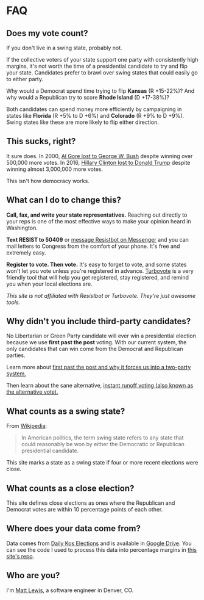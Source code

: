 # FAQ

## Does my vote count?

If you don't live in a swing state, probably not.

If the collective voters of your state support one party with consistently high margins, it's not worth the time of a presidential candidate to try and flip your state. Candidates prefer to brawl over swing states that could easily go to either party.

Why would a Democrat spend time trying to flip **Kansas** (<span class="rep-red">R +15-22%</span>)? And why would a Republican try to score **Rhode Island** (<span class="dem-blu">D +17-38%</span>)?

Both candidates can spend money more efficiently by campaigning in states like **Florida** (<span class="rep-red">R +5%</span> to <span class="dem-blu">D +6%</span>) and **Colorado** (<span class="rep-red">R +9%</span> to <span class="dem-blu">D +9%</span>). Swing states like these are more likely to flip either direction.

## This sucks, right?

It sure does. In 2000, [Al Gore lost to George W. Bush](https://www.wikiwand.com/en/United_States_presidential_elections_in_which_the_winner_lost_the_popular_vote#/2000:_George_W._Bush) despite winning over 500,000 more votes. In 2016, [Hillary Clinton lost to Donald Trump](https://www.wikiwand.com/en/United_States_presidential_elections_in_which_the_winner_lost_the_popular_vote#/2016:_Donald_Trump) despite winning almost 3,000,000 more votes.

This isn't how democracy works.

## What can I do to change this?

**Call, fax, and write your state representatives.** Reaching out directly to your reps is one of the most effective ways to make your opinion heard in Washington.

**Text RESIST to 50409** or [message Resistbot on Messenger](http://m.me/resistbot/) and you can mail letters to Congress from the comfort of your phone. It's free and extremely easy.

**Register to vote. Then vote.** It's easy to forget to vote, and some states won't let you vote unless you're registered in advance. [Turbovote](https://turbovote.org/) is a very friendly tool that will help you get registered, stay registered, and remind you when your local elections are.

*This site is not affiliated with Resistbot or Turbovote. They're just awesome tools.*

## Why didn't you include third-party candidates?

No Libertarian or Green Party candidate will ever win a presidential election because we use **first past the post** voting. With our current system, the only candidates that can win come from the Democrat and Republican parties.

Learn more about [first past the post and why it forces us into a two-party system.](https://www.youtube.com/watch?v=s7tWHJfhiyo)

Then learn about the sane alternative, [instant runoff voting (also known as the alternative vote).](https://www.youtube.com/watch?v=3Y3jE3B8HsE)

## What counts as a **swing state**?

From [Wikipedia](https://www.wikiwand.com/en/Swing_state):

> In American politics, the term swing state refers to any state that could reasonably be won by either the Democratic or Republican presidential candidate.

This site marks a state as a swing state if four or more recent elections were close.

## What counts as a **close** election?

This site defines close elections as ones where the Republican and Democrat votes are within 10 percentage points of each other.

## Where does your data come from?

Data comes from [Daily Kos Elections](http://www.dailykos.com/story/2016/11/25/1601042/-Nerd-Alert-This-spreadsheet-contains-every-presidential-election-by-state-from-1828-to-2016) and is available in [Google Drive](https://docs.google.com/spreadsheets/d/1D-edaVHTnZNhVU840EPUhz3Cgd7m39Urx7HM8Pq6Pus/edit#gid=29622862). You can see the code I used to process this data into percentage margins in [this site's repo](https://github.com/mplewis/whyvote.us/tree/master/data).

## Who are you?

I'm [Matt Lewis](https://mplewis.com), a software engineer in Denver, CO.
